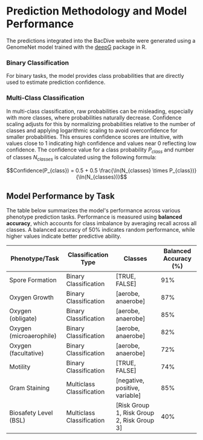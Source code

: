 # Prediction Methodology and Model Performance

The predictions integrated into the BacDive website were generated using a GenomeNet model trained with the [deepG](https://deepg.de/) package in R.

### **Binary Classification**
For binary tasks, the model provides class probabilities that are directly used to estimate prediction confidence.

### **Multi-Class Classification**
In multi-class classification, raw probabilities can be misleading, especially with more classes, where probabilities naturally decrease. Confidence scaling adjusts for this by normalizing probabilities relative to the number of classes and applying logarithmic scaling to avoid overconfidence for smaller probabilities. This ensures confidence scores are intuitive, with values close to 1 indicating high confidence and values near 0 reflecting low confidence. The confidence value for a class probability $P_{class}$ and number of classes $N_{classes}$ is calculated using the following formula: 
<p align="center">
$$Confidence(P_{class}) = 0.5 + 0.5 \frac{\ln(N_{classes} \times P_{class})}{\ln(N_{classes})}$$
</p>

## Model Performance by Task

The table below summarizes the model's performance across various phenotype prediction tasks. Performance is measured using **balanced accuracy**, which accounts for class imbalance by averaging recall across all classes. A balanced accuracy of 50% indicates random performance, while higher values indicate better predictive ability.

| Phenotype/Task           | Classification Type       | Classes                                      | Balanced Accuracy (%) |
|--------------------------|---------------------------|----------------------------------------------|-----------------------|
| Spore Formation          | Binary Classification     | [TRUE, FALSE]                                | 91%                   |
| Oxygen Growth            | Binary Classification     | [aerobe, anaerobe]                           | 87%                   |
| Oxygen (obligate)        | Binary Classification     | [aerobe, anaerobe]                           | 85%                   |
| Oxygen (microaerophile)  | Binary Classification     | [aerobe, anaerobe]                           | 82%                   |
| Oxygen (facultative)     | Binary Classification     | [aerobe, anaerobe]                           | 72%                   |
| Motility                 | Binary Classification     | [TRUE, FALSE]                                | 74%                   |
| Gram Staining            | Multiclass Classification | [negative, positive, variable]               | 85%                   |
| Biosafety Level (BSL)    | Multiclass Classification | [Risk Group 1, Risk Group 2, Risk Group 3]   | 40%                   |

